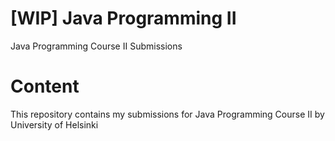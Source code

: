 # [WIP] Java Programming II
Java Programming Course II Submissions

# Content
This repository contains my submissions for Java Programming Course II by University of Helsinki

